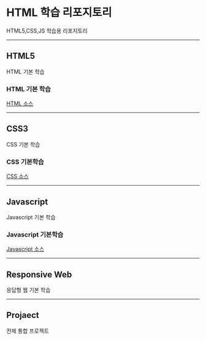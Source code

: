 # HTML 학습 리포지토리
HTML5,CSS,JS 학습용 리포지토리


------------------------------------

## HTML5
HTML 기본 학습

### HTML 기본 학습
[HTML 소스](https://github.com/jacksimuse/StudyHtml/tree/main/01_HTML)

-----------------------------------

## CSS3
CSS 기본 학습

### CSS 기본학습
[CSS 소스](https://github.com/jacksimuse/StudyHtml/tree/main/02_CSS)

----------------------------------

## Javascript
Javascript 기본 학습

### Javascript 기본학습
[Javascript 소스](https://github.com/jacksimuse/StudyHtml/tree/main/03_Javascript)

---------------------------------------

## Responsive Web
응답형 웹 기본 학습

------------------------------------

## Projaect
전체 통합 프로젝트
